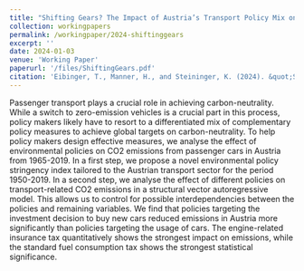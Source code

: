 ```yaml
---
title: "Shifting Gears? The Impact of Austria’s Transport Policy Mix on CO2 Emissions from Passenger Cars"
collection: workingpapers
permalink: /workingpaper/2024-shiftinggears
excerpt: ''
date: 2024-01-03
venue: 'Working Paper'
paperurl: '/files/ShiftingGears.pdf'
citation: 'Eibinger, T., Manner, H., and Steininger, K. (2024). &quot;Shifting Gears? The Impact of Austria’s Transport Policy Mix on CO2 Emissions from Passenger Cars.&quot; <i>Working Paper</i>.'
---
```

Passenger transport plays a crucial role in achieving carbon-neutrality. While a switch to zero-emission vehicles is a crucial part in this process, policy makers likely have to resort to a differentiated mix of complementary policy measures to achieve global targets on carbon-neutrality. To help policy makers design effective measures, we analyse the effect of environmental policies on CO2 emissions from passenger cars in Austria from 1965-2019. In a first step, we propose a novel environmental policy stringency index tailored to the Austrian transport sector for the period 1950-2019. In a second step, we analyse the effect of different policies on transport-related CO2 emissions in a structural vector autoregressive model. This allows us to control for possible interdependencies between the policies and remaining variables. We find that policies targeting the investment decision to buy new cars reduced emissions in Austria more significantly than policies targeting the usage of cars. The engine-related insurance tax quantitatively shows the strongest impact on emissions, while the standard fuel consumption tax shows the strongest statistical significance.
